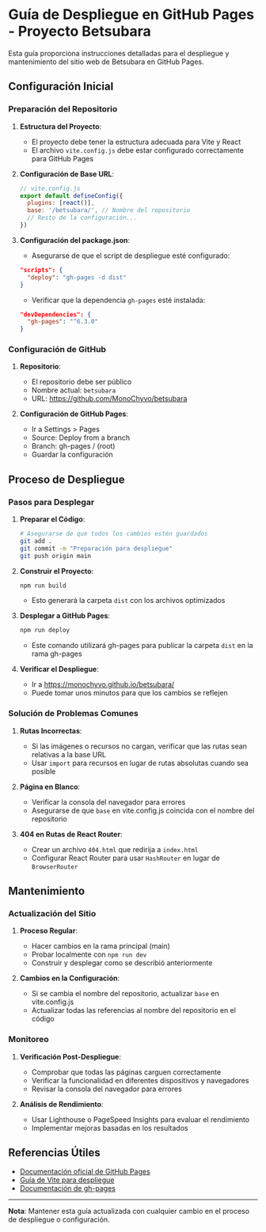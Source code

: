 # Guía de Despliegue en GitHub Pages - Proyecto Betsubara

Esta guía proporciona instrucciones detalladas para el despliegue y mantenimiento del sitio web de Betsubara en GitHub Pages.

## Configuración Inicial

### Preparación del Repositorio

1. **Estructura del Proyecto**:
   - El proyecto debe tener la estructura adecuada para Vite y React
   - El archivo `vite.config.js` debe estar configurado correctamente para GitHub Pages

2. **Configuración de Base URL**:
   ```javascript
   // vite.config.js
   export default defineConfig({
     plugins: [react()],
     base: '/betsubara/', // Nombre del repositorio
     // Resto de la configuración...
   })
   ```

3. **Configuración del package.json**:
   - Asegurarse de que el script de despliegue esté configurado:
   ```json
   "scripts": {
     "deploy": "gh-pages -d dist"
   }
   ```
   - Verificar que la dependencia `gh-pages` esté instalada:
   ```json
   "devDependencies": {
     "gh-pages": "^6.3.0"
   }
   ```

### Configuración de GitHub

1. **Repositorio**:
   - El repositorio debe ser público
   - Nombre actual: `betsubara`
   - URL: https://github.com/MonoChyvo/betsubara

2. **Configuración de GitHub Pages**:
   - Ir a Settings > Pages
   - Source: Deploy from a branch
   - Branch: gh-pages / (root)
   - Guardar la configuración

## Proceso de Despliegue

### Pasos para Desplegar

1. **Preparar el Código**:
   ```bash
   # Asegurarse de que todos los cambios estén guardados
   git add .
   git commit -m "Preparación para despliegue"
   git push origin main
   ```

2. **Construir el Proyecto**:
   ```bash
   npm run build
   ```
   - Esto generará la carpeta `dist` con los archivos optimizados

3. **Desplegar a GitHub Pages**:
   ```bash
   npm run deploy
   ```
   - Este comando utilizará gh-pages para publicar la carpeta `dist` en la rama gh-pages

4. **Verificar el Despliegue**:
   - Ir a https://monochyvo.github.io/betsubara/
   - Puede tomar unos minutos para que los cambios se reflejen

### Solución de Problemas Comunes

1. **Rutas Incorrectas**:
   - Si las imágenes o recursos no cargan, verificar que las rutas sean relativas a la base URL
   - Usar `import` para recursos en lugar de rutas absolutas cuando sea posible

2. **Página en Blanco**:
   - Verificar la consola del navegador para errores
   - Asegurarse de que `base` en vite.config.js coincida con el nombre del repositorio

3. **404 en Rutas de React Router**:
   - Crear un archivo `404.html` que redirija a `index.html`
   - Configurar React Router para usar `HashRouter` en lugar de `BrowserRouter`

## Mantenimiento

### Actualización del Sitio

1. **Proceso Regular**:
   - Hacer cambios en la rama principal (main)
   - Probar localmente con `npm run dev`
   - Construir y desplegar como se describió anteriormente

2. **Cambios en la Configuración**:
   - Si se cambia el nombre del repositorio, actualizar `base` en vite.config.js
   - Actualizar todas las referencias al nombre del repositorio en el código

### Monitoreo

1. **Verificación Post-Despliegue**:
   - Comprobar que todas las páginas carguen correctamente
   - Verificar la funcionalidad en diferentes dispositivos y navegadores
   - Revisar la consola del navegador para errores

2. **Análisis de Rendimiento**:
   - Usar Lighthouse o PageSpeed Insights para evaluar el rendimiento
   - Implementar mejoras basadas en los resultados

## Referencias Útiles

- [Documentación oficial de GitHub Pages](https://docs.github.com/es/pages)
- [Guía de Vite para despliegue](https://vitejs.dev/guide/static-deploy.html#github-pages)
- [Documentación de gh-pages](https://github.com/tschaub/gh-pages)

---

**Nota**: Mantener esta guía actualizada con cualquier cambio en el proceso de despliegue o configuración.
